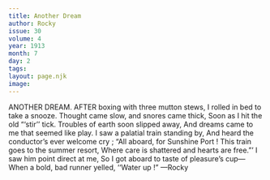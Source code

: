 ```yaml
---
title: Another Dream
author: Rocky
issue: 30
volume: 4
year: 1913
month: 7
day: 2
tags:
layout: page.njk
image:
---
```

ANOTHER DREAM.    AFTER boxing with three mutton stews, I rolled in bed to take a snooze. Thought came slow, and snores came thick, Soon as I hit the old “‘stir’’ tick. Troubles of earth soon slipped away, And dreams came to me that seemed like play. I saw a palatial train standing by, And heard the conductor’s ever welcome cry ; “All aboard, for Sunshine Port ! This train goes to the summer resort, Where care is shattered and hearts are free.”’ I saw him point direct at me, So I got aboard to taste of pleasure’s cup— When a bold, bad runner yelled, ‘‘Water up !” —Rocky 


